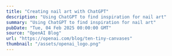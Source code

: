 ```yaml
---
title: "Creating nail art with ChatGPT"
description: "Using ChatGPT to find inspiration for nail art"
summary: "Using ChatGPT to find inspiration for nail art"
pubDate: "Tue, 04 Feb 2025 00:00:00 GMT"
source: "OpenAI Blog"
url: "https://openai.com/blog/ten-tiny-canvases"
thumbnail: "/assets/openai_logo.png"
---
```


